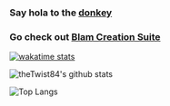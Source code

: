 ### Say hola to the [donkey](https://github.com/theTwist84/ManagedDonkey)
### Go check out [Blam Creation Suite](https://github.com/ChimpsAtSea/Blam-Creation-Suite#blam-creation-suite)

[![wakatime stats](https://github-readme-stats.vercel.app/api/wakatime?username=Twister&theme=dark&hide_title=true)](https://wakatime.com/@Twister)

![theTwist84's github stats](https://github-readme-stats.vercel.app/api/?username=theTwist84&include_all_commits=true&show_icons=true&title_color=d00&icon_color=541717&text_color=9f9f9f&bg_color=151515)

![Top Langs](https://github-readme-stats.vercel.app/api/top-langs/?username=theTwist84&layout=default&theme=dark&hide_title=true)
